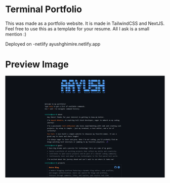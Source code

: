 # Terminal Portfolio 

This was made as a portfolio website. It is made in TailwindCSS and NextJS. Feel free to use this as a template for your resume. All I ask is a small mention :)

Deployed on -netlify 
ayushghimire.netlify.app

# Preview Image

![Preview](image.png)
